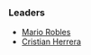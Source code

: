 ### Leaders

* [Mario Robles](mailto:mario.robles@owasp.org)
* [Cristian Herrera](mailto:cristian.herrera@owasp.org)
